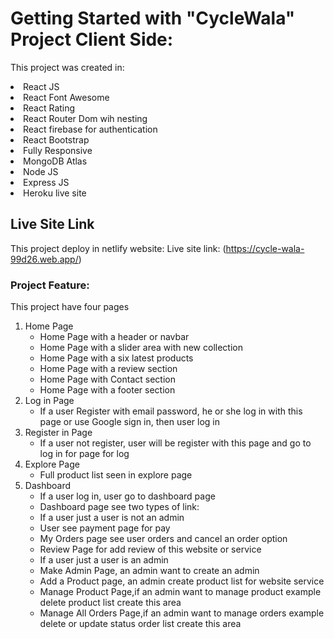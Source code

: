 # Getting Started with "CycleWala" Project Client Side:

This project was created in:
<li>React JS </li>
<li>React Font Awesome</li>
<li>React Rating</li>
<li>React Router Dom wih nesting</li>
<li>React firebase for authentication</li>
<li>React Bootstrap</li>
<li>Fully Responsive</li>
<li>MongoDB Atlas</li>
<li>Node JS</li>
<li>Express JS</li>
<li>Heroku live site</li>

## Live Site Link

This project deploy in netlify website: Live site link: (https://cycle-wala-99d26.web.app/)

### Project Feature:

This project have four pages
    <ol>
        <li> Home Page
            <ul>
                <li>Home Page with a header or navbar</li>
                <li>Home Page with a slider area with new collection</li>
                <li>Home Page with a six latest products</li>
                <li>Home Page with a review section</li>
                <li>Home Page with Contact section</li>
                <li>Home Page with a footer section</li>
            </ul>
        </li>
        <li> Log in Page
            <ul>
                <li>If a user Register with email password, he or she log in with this page or use Google sign in, then user log in  </li>
            </ul>
        </li>
        <li> Register in Page
            <ul>
                <li>If a user not register, user will be register with this page and go to log in for page for log  </li>
            </ul>
        </li>
        <li> Explore Page
            <ul>
                <li>Full product list seen in explore page</li>
            </ul>
        </li>
        <li> Dashboard 
            <ul>
                <li>If a user log in, user go to dashboard page </li>
                <li>Dashboard page see two types of link: </li>
                <li>If a user just a user is not an admin </li>
                <li>User see payment page for pay </li>
                <li>My Orders page see user orders and cancel an order option </li>
                <li>Review Page for add review of this website or service </li>
                <li>If a user just a user is an admin </li>
                <li>Make Admin Page, an admin want to create an admin </li>
                <li>Add a Product page, an admin create product list for website service </li>
                <li>Manage Product Page,if an admin want to manage product example delete product list create this area </li>
                <li>Manage All Orders Page,if an admin want to manage orders example delete or update status order list create this area </li>
            </ul>
        </li>
    </ol> 

                
